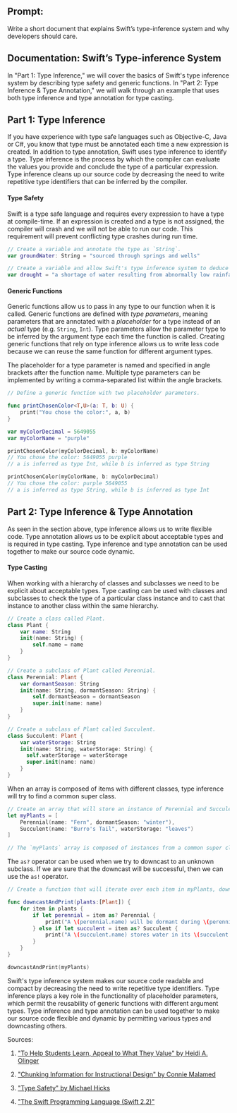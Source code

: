 ## Prompt:
Write a short document that explains Swift’s type-inference system and why developers should care.

## Documentation: Swift’s Type-inference System
In "Part 1: Type Inference," we will cover the basics of Swift's type inference system by describing type safety and generic functions. In "Part 2: Type Inference & Type Annotation," we will walk through an example that uses both type inference and type annotation for type casting.

## Part 1: Type Inference
If you have experience with type safe languages such as Objective-C, Java or C#, you know that type must be annotated each time a new expression is created. In addition to type annotation, Swift uses type inference to identify a type. Type inference is the process by which the compiler can evaluate the values you provide and conclude the type of a particular expression. Type inference cleans up our source code by decreasing the need to write repetitive type identifiers that can be inferred by the compiler.

#### Type Safety
Swift is a type safe language and requires every expression to have a type at compile-time. If an expression is created and a type is not assigned, the compiler will crash and we will not be able to run our code. This requirement will prevent conflicting type crashes during run time.

```swift
// Create a variable and annotate the type as `String`.
var groundWater: String = "sourced through springs and wells"

// Create a variable and allow Swift's type inference system to deduce the type `String`.
var drought = "a shortage of water resulting from abnormally low rainfall"
```

#### Generic Functions
Generic functions allow us to pass in any type to our function when it is called. Generic functions are defined with *type parameters*, meaning parameters that are annotated with a *placeholder* for a type instead of an *actual* type (e.g. `String`, `Int`). Type parameters allow the parameter type to be inferred by the argument type each time the function is called. Creating generic functions that rely on type inference allows us to write less code because we can reuse the same function for different argument types.

The placeholder for a type parameter is named and specified in angle brackets after the function name. Multiple type parameters can be implemented by writing a comma-separated list within the angle brackets.

```swift
// Define a generic function with two placeholder parameters.

func printChosenColor<T,U>(a: T, b: U) {
    print("You chose the color:", a, b)
}

var myColorDecimal = 5649055
var myColorName = "purple"

printChosenColor(myColorDecimal, b: myColorName)
// You chose the color: 5649055 purple
// a is inferred as type Int, while b is inferred as type String

printChosenColor(myColorName, b: myColorDecimal)
// You chose the color: purple 5649055
// a is inferred as type String, while b is inferred as type Int
```

## Part 2: Type Inference & Type Annotation
As seen in the section above, type inference allows us to write flexible code. Type annotation allows us to be explicit about acceptable types and is required in type casting. Type inference and type annotation can be used together to make our source code dynamic.

#### Type Casting
When working with a hierarchy of classes and subclasses we need to be explicit about acceptable types. Type casting can be used with classes and subclasses to check the type of a particular class instance and to cast that instance to another class within the same hierarchy.

```swift
// Create a class called Plant.
class Plant {
    var name: String
    init(name: String) {
        self.name = name
    }
}

// Create a subclass of Plant called Perennial.
class Perennial: Plant {
    var dormantSeason: String
    init(name: String, dormantSeason: String) {
        self.dormantSeason = dormantSeason
        super.init(name: name)
    }
}

// Create a subclass of Plant called Succulent.
class Succulent: Plant {
    var waterStorage: String
    init(name: String, waterStorage: String) {
      self.waterStorage = waterStorage
      super.init(name: name)
    }
}
```
When an array is composed of items with different classes, type inference will try to find a common super class.

```swift
// Create an array that will store an instance of Perennial and Succulent.
let myPlants = [
    Perennial(name: "Fern", dormantSeason: "winter"),
    Succulent(name: "Burro's Tail", waterStorage: "leaves")
]

// The `myPlants` array is composed of instances from a common super class `Plants`.  Array items in `myPlants` will be inferred as type `Plants`.
```
The `as?` operator can be used when we try to downcast to an unknown subclass. If we are sure that the downcast will be successful, then we can use the `as!` operator.

```swift
// Create a function that will iterate over each item in myPlants, downcast each Plant instance to its subclass, and then access a property from its newly identified class.

func downcastAndPrint(plants:[Plant]) {
    for item in plants {
        if let perennial = item as? Perennial {
            print("A \(perennial.name) will be dormant during \(perennial.dormantSeason).")
        } else if let succulent = item as? Succulent {
            print("A \(succulent.name) stores water in its \(succulent.waterStorage).")
        }
    }
}

downcastAndPrint(myPlants)
```

Swift's type inference system makes our source code readable and compact by decreasing the need to write repetitive type identifiers. Type inference plays a key role in the functionality of placeholder parameters, which permit the reusability of generic functions with different argument types. Type inference and type annotation can be used together to make our source code flexible and dynamic by permitting various types and downcasting others.

Sources:

1. ["To Help Students Learn, Appeal to What They Value" by Heidi A. Olinger](http://www.edutopia.org/blog/appeal-to-what-students-value-heidi-olinger)

2. ["Chunking Information for Instructional Design" by Connie Malamed](http://theelearningcoach.com/elearning_design/chunking-information/)

3. ["Type Safety" by Michael Hicks](http://www.pl-enthusiast.net/2014/08/05/type-safety/)

4. ["The Swift Programming Language (Swift 2.2)"](https://developer.apple.com/library/ios/documentation/Swift/Conceptual/Swift_Programming_Language/index.html)